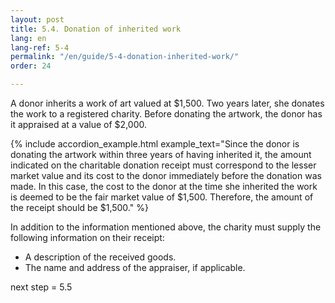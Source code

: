 ```yaml
---
layout: post
title: 5.4. Donation of inherited work
lang: en
lang-ref: 5-4
permalink: "/en/guide/5-4-donation-inherited-work/"
order: 24

---
```

A donor inherits a work of art valued at $1,500. Two years later, she donates the work to a registered charity. Before donating the artwork, the donor has it appraised at a value of $2,000.

{% include accordion_example.html
example_text="Since the donor is donating the artwork within three years of having inherited it, the amount indicated on the charitable donation receipt must correspond to the lesser market value and its cost to the donor immediately before the donation was made. In this case, the cost to the donor at the time she inherited the work is deemed to be the fair market value of $1,500. Therefore, the amount of the receipt should be $1,500."
%}

In addition to the information mentioned above, the charity must supply the following information on their receipt:

* A description of the received goods.
* The name and address of the appraiser, if applicable.

next step = 5.5